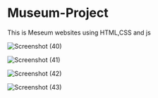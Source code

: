 

#  Museum-Project
This is Meseum websites using HTML,CSS and js

![Screenshot (40)](https://user-images.githubusercontent.com/79249131/138421364-77074eac-6e2c-4293-a41c-b55fb60b6bed.png)

![Screenshot (41)](https://user-images.githubusercontent.com/79249131/138421347-07f5b0cf-7c6a-4c62-a823-81fd7a3f5e21.png)

![Screenshot (42)](https://user-images.githubusercontent.com/79249131/138421335-5fba8bb5-1a61-409e-acd8-a3e6c4b4fd19.png)

![Screenshot (43)](https://user-images.githubusercontent.com/79249131/138421299-a30c71d4-ce7c-41a1-bd55-c91b3eea6498.png)












